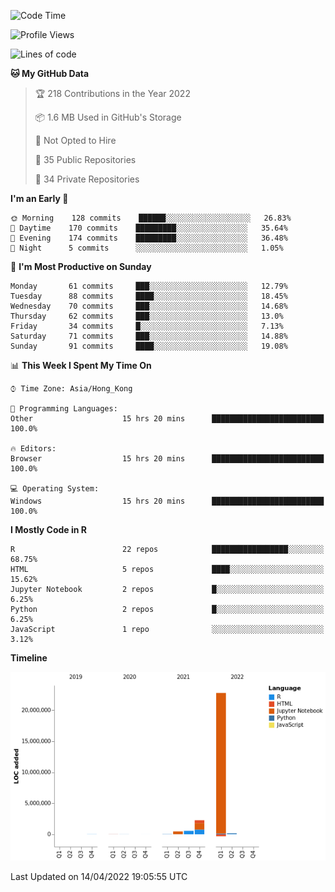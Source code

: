 

<!--**wt12318/wt12318** is a ✨ _special_ ✨ repository because its `README.md` (this file) appears on your GitHub profile.-->

<!--START_SECTION:waka-->
![Code Time](http://img.shields.io/badge/Code%20Time-111%20hrs%2021%20mins-blue)

![Profile Views](http://img.shields.io/badge/Profile%20Views-0-blue)

![Lines of code](https://img.shields.io/badge/From%20Hello%20World%20I%27ve%20Written-26%20Million%20lines%20of%20code-blue)

**🐱 My GitHub Data** 

> 🏆 218 Contributions in the Year 2022
 > 
> 📦 1.6 MB Used in GitHub's Storage 
 > 
> 🚫 Not Opted to Hire
 > 
> 📜 35 Public Repositories 
 > 
> 🔑 34 Private Repositories  
 > 
**I'm an Early 🐤** 

```text
🌞 Morning    128 commits    ██████░░░░░░░░░░░░░░░░░░░   26.83% 
🌆 Daytime    170 commits    █████████░░░░░░░░░░░░░░░░   35.64% 
🌃 Evening    174 commits    █████████░░░░░░░░░░░░░░░░   36.48% 
🌙 Night      5 commits      ░░░░░░░░░░░░░░░░░░░░░░░░░   1.05%

```
📅 **I'm Most Productive on Sunday** 

```text
Monday       61 commits     ███░░░░░░░░░░░░░░░░░░░░░░   12.79% 
Tuesday      88 commits     ████░░░░░░░░░░░░░░░░░░░░░   18.45% 
Wednesday    70 commits     ███░░░░░░░░░░░░░░░░░░░░░░   14.68% 
Thursday     62 commits     ███░░░░░░░░░░░░░░░░░░░░░░   13.0% 
Friday       34 commits     █░░░░░░░░░░░░░░░░░░░░░░░░   7.13% 
Saturday     71 commits     ███░░░░░░░░░░░░░░░░░░░░░░   14.88% 
Sunday       91 commits     ████░░░░░░░░░░░░░░░░░░░░░   19.08%

```


📊 **This Week I Spent My Time On** 

```text
⌚︎ Time Zone: Asia/Hong_Kong

💬 Programming Languages: 
Other                    15 hrs 20 mins      █████████████████████████   100.0%

🔥 Editors: 
Browser                  15 hrs 20 mins      █████████████████████████   100.0%

💻 Operating System: 
Windows                  15 hrs 20 mins      █████████████████████████   100.0%

```

**I Mostly Code in R** 

```text
R                        22 repos            █████████████████░░░░░░░░   68.75% 
HTML                     5 repos             ████░░░░░░░░░░░░░░░░░░░░░   15.62% 
Jupyter Notebook         2 repos             █░░░░░░░░░░░░░░░░░░░░░░░░   6.25% 
Python                   2 repos             █░░░░░░░░░░░░░░░░░░░░░░░░   6.25% 
JavaScript               1 repo              ░░░░░░░░░░░░░░░░░░░░░░░░░   3.12%

```


**Timeline**

![Chart not found](https://raw.githubusercontent.com/wt12318/wt12318/main/charts/bar_graph.png) 


 Last Updated on 14/04/2022 19:05:55 UTC
<!--END_SECTION:waka-->


